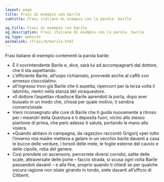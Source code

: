 ```yaml
---
layout: page
title: Frasi di esempio con barile 
subtitle: Frasi italiane di esempio con la parola  barile

og_title: Frasi di esempio con barile 
og_description: Frasi italiane di esempio con la parola  barile
og_type: website
permalink: /frasi/b/barile.html
---
```


Frasi italiane di esempio contenenti la parola barile:


- È il sovrintendente Barile e, dice, sarà lui ad accompagnarti dal dottore, che ti sta aspettando.
- L’efficiente Barile, all’uopo richiamato, provvede anche al caffè con annesso cioccolatino.
- all’ingresso trovi già Barile che ti aspetta, ripercorri per la terza volta il labirinto, rientri nella stanza del vicequestore.
- «Il dottore l’aspetta» ribadisce Barile aprendoti la porta, dopo aver bussato in un modo che, chissà per quale motivo, ti sembra convenzionale.
- Vieni riconsegnato alle cure di Barile che ti guida nuovamente a ritroso per i meandri della Questura e ti deposita fuori, vicino allo stesso piantone di prima, che però adesso ti saluta, portando la mano alla visiera.
- «Quando abitavo in campagna, da ragazzo» raccontò Grigorij «per tutto l’inverno mia madre metteva a gelare in un vecchio barile davanti a casa le bucce delle verdure, i torsoli delle mele, le foglie esterne del cavolo e delle cipolle, roba del genere.
- Così prendete un ascensore, percorrete diversi corridoi, salite delle scale, attraversate delle porte – faccio strada, si scusa ogni volta Barile passandoti davanti – e alla fine, proprio quando ti chiedi se per qualche oscura ragione non stiate girando in tondo, siete davanti all’ufficio di Ciliberti.
